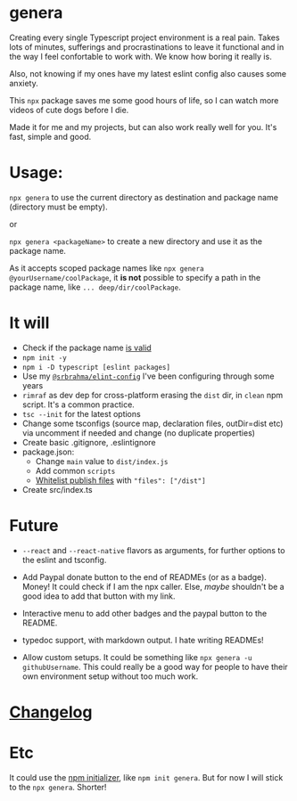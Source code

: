 # genera

Creating every single Typescript project environment is a real pain. Takes lots of minutes, sufferings and procrastinations to leave it functional and in the way I feel confortable to work with. We know how boring it really is.

Also, not knowing if my ones have my latest eslint config also causes some anxiety.

This `npx` package saves me some good hours of life, so I can watch more videos of cute dogs before I die.

Made it for me and my projects, but can also work really well for you. It's fast, simple and good.

# Usage:

`npx genera` to use the current directory as destination and package name (directory must be empty).

or

`npx genera <packageName>` to create a new directory and use it as the package name.

As it accepts scoped package names like `npx genera @yourUsername/coolPackage`, it **is not** possible to specify a path in the package name, like `... deep/dir/coolPackage`.

# It will

* Check if the package name [is valid](https://www.npmjs.com/package/validate-npm-package-name)
* `npm init -y`
* `npm i -D typescript [eslint packages]`
* Use my [`@srbrahma/elint-config`](https://github.com/SrBrahma/eslint-config) I've been configuring through some years
* `rimraf` as dev dep for cross-platform erasing the `dist` dir, in `clean` npm script. It's a common practice.
* `tsc --init` for the latest options
* Change some tsconfigs (source map, declaration files, outDir=dist etc) via uncomment if needed and change (no duplicate properties)
* Create basic .gitignore, .eslintignore
* package.json:
  * Change `main` value to `dist/index.js`
  * Add common `scripts`
  * [Whitelist publish files](https://medium.com/@jdxcode/for-the-love-of-god-dont-use-npmignore-f93c08909d8d) with `"files": ["/dist"]`
* Create src/index.ts


# Future

* `--react` and `--react-native` flavors as arguments, for further options to the eslint and tsconfig.

* Add Paypal donate button to the end of READMEs (or as a badge). Money! It could check if I am the npx caller. Else, *maybe* shouldn't be a good idea to add that button with my link.

* Interactive menu to add other badges and the paypal button to the README.

* typedoc support, with markdown output. I hate writing READMEs!

* Allow custom setups. It could be something like `npx genera -u githubUsername`. This could really be a good way for people to have their own environment setup without too much work.

# [Changelog](CHANGELOG.md)

# Etc
It could use the [npm initializer](https://docs.npmjs.com/cli/v7/commands/npm-init), like `npm init genera`. But for now I will stick to the `npx genera`. Shorter!